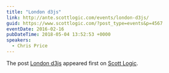 ```yaml
---
title: "London d3js"
link: http://ante.scottlogic.com/events/london-d3js/
guid: https://www.scottlogic.com/?post_type=events&p=4567
eventDate: 2016-02-16
pubDateTime: 2018-05-04 13:52:53 +0000
speakers:
  - Chris Price
---
```


<p>The post <a rel="nofollow" href="http://ante.scottlogic.com/events/london-d3js/">London d3js</a> appeared first on <a rel="nofollow" href="http://ante.scottlogic.com">Scott Logic</a>.</p>